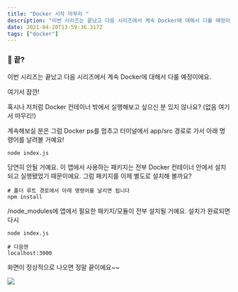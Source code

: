 ```yaml
---
title: "Docker 시작 마무리 "
description: "이번 시리즈는 끝났고 다음 시리즈에서 계속 Docker에 대해서 다룰 예정이에요.여기서 잠깐!혹시나 저처럼 Docker 컨테이너 밖에서 실행해보고 싶으신 분 있지 않나요? (없음 여기서 마무리!)계속 해보실 분은 그럼 Docker ps를 멈추고 터미널에서 app/src"
date: 2021-04-20T13:59:36.317Z
tags: ["docker"]
---
```

### 🤗 끝?
이번 시리즈는 끝났고 다음 시리즈에서 계속 Docker에 대해서 다룰 예정이에요.

여기서 잠깐!

혹시나 저처럼 Docker 컨테이너 밖에서 실행해보고 싶으신 분 있지 않나요? (없음 여기서 마무리!)

계속해보실 분은 그럼 Docker ps를 멈추고 터미널에서 app/src 경로로 가서 아래 명령어를 날려볼 거예요!
```
node index.js
```
당연히 안될 거예요. 이 앱에서 사용하는 패키지는 전부 Docker 컨테이너 안에서 설치되고 실행됐었기 때문이에요. 그럼 패키지를 이제 별도로 설치해 볼까요?
```
# 폴더 루트 경로에서 아래 명령어를 날리면 됩니다
npm install
```
/node_modules에 앱에서 필요한 패키지/모듈이 전부 설치될 거예요.
설치가 완료되면 다시
```
node index.js

# 다음엔
localhost:3000
```
 화면이 정상적으로 나오면 정말 끝이에요~~
 
 ![](/images/e74abd34-f457-441a-95ad-c18c32efa9eb-image.png)
 
